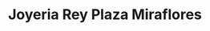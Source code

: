 ---
title: "Joyeria Rey Plaza Miraflores"
url: /tegucigalpa/joyeria-rey-plaza-miraflores/
shop: Schmuck
---
